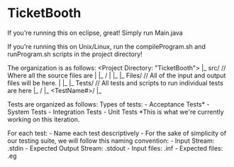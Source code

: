 # TicketBooth

If you're running this on eclipse, great! Simply run Main.java

If you're running this on Unix/Linux, run the compileProgram.sh and runProgram.sh scripts in the project directory!

The organization is as follows:
	<Project Directory: "TicketBooth">
	|_	src/		// Where all the source files are
	|	|_	<Packages>/
	|		|_	<Source Files>
	|_	Files/		// All of the input and output files will be here.
	|	|_	<All files>
	|_	Tests/		// All tests and scripts to run individual tests are here
		|_	<TestType>/
			|_	<TestName#>/
				|_ <InputFiles>

Tests are organized as follows:
Types of tests:
	- Acceptance Tests*
	- System Tests
	- Integration Tests
	- Unit Tests
*This is what we're currently working on this iteration.

For each test:
	- Name each test descriptively
	- For the sake of simplicity of our testing suite, we will follow this naming convention:
		- Input Stream: .stdin
		- Expected Output Stream: .stdout
		- Input files: .inf
		- Expected files: .eg
